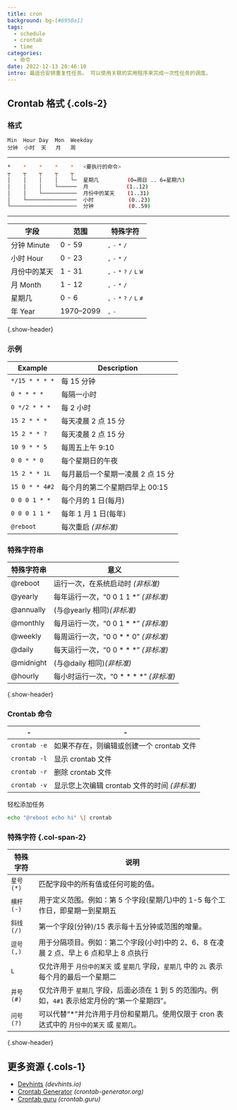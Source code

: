 ```yaml
---
title: cron
background: bg-[#6950a1]
tags:
  - schedule
  - crontab
  - time
categories:
  - 命令
date: 2022-12-13 20:46:10
intro: 最适合安排重复性任务。 可以使用关联的实用程序来完成一次性任务的调度。
---
```



Crontab 格式 {.cols-2}
------

### 格式

```
Min  Hour Day  Mon  Weekday
分钟  小时  天   月   周
```

-------

```bash
*    *    *    *    *   <要执行的命令>
┬    ┬    ┬    ┬    ┬
│    │    │    │    └─  星期几         (0=周日 .. 6=星期六)
│    │    │    └──────  月            (1..12)
│    │    └───────────  月份中的某天    (1..31)
│    └────────────────  小时           (0..23)
└─────────────────────  分钟           (0..59)
```

-------

| 字段          | 范围   | 特殊字符             |
|--------------|--------|--------------------|
| 分钟 Minute   | 0 - 59 | <kbd>,</kbd> <kbd>-</kbd> <kbd>*</kbd> <kbd>/</kbd>
| 小时 Hour     | 0 - 23 | <kbd>,</kbd> <kbd>-</kbd> <kbd>*</kbd> <kbd>/</kbd>
| 月份中的某天   | 1 - 31 | <kbd>,</kbd> <kbd>-</kbd> <kbd>*</kbd> <kbd>?</kbd> <kbd>/</kbd> <kbd>L</kbd> <kbd>W</kbd>
| 月 Month     | 1 - 12 | <kbd>,</kbd> <kbd>-</kbd> <kbd>*</kbd> <kbd>/</kbd>
| 星期几        | 0 - 6  | <kbd>,</kbd> <kbd>-</kbd> <kbd>*</kbd> <kbd>?</kbd> <kbd>/</kbd> <kbd>L</kbd> <kbd>#</kbd>
| 年 Year       | 1970–2099  | <kbd>,</kbd> <kbd>-</kbd>
{.show-header}

### 示例

| Example        | Description            |
|----------------|------------------------|
| `*/15 * * * *` | 每 15 分钟   |
| `0 * * * *`    | 每隔一小时   |
| `0 */2 * * *`  | 每 2 小时   |
| `15 2 * * *`   | 每天凌晨 2 点 15 分   |
| `15 2 * * ?`   | 每天凌晨 2 点 15 分   |
| `10 9 * * 5`   | 每周五上午 9:10   |
| `0 0 * * 0`    | 每个星期日的午夜   |
| `15 2 * * 1L`  | 每月最后一个星期一凌晨 2 点 15 分   |
| `15 0 * * 4#2` | 每个月的第二个星期四早上 00:15   |
| `0 0 0 1 * *`  | 每个月的 1 日(每月)   |
| `0 0 0 1 1 *`  | 每年 1 月 1 日(每年)   |
| `@reboot`      | 每次重启 _(非标准)_   |

### 特殊字符串

| 特殊字符串       | 意义                                            |
|----------------|----------------------------------------------------|
| @reboot        | 运行一次，在系统启动时 _(非标准)_ |
| @yearly        | 每年运行一次，“0 0 1 1 *” _(非标准)_ |
| @annually      | (与@yearly 相同)_(非标准)_ |
| @monthly       | 每月运行一次，“0 0 1 \* \*” _(非标准)_ |
| @weekly        | 每周运行一次，“0 0 \* \* 0” _(非标准)_ |
| @daily         | 每天运行一次，“0 0 \* \* \*” _(非标准)_ |
| @midnight      | (与@daily 相同)_(非标准)_ |
| @hourly        | 每小时运行一次，“0 \* \* \* \*” _(非标准)_ |
{.show-header}

### Crontab 命令

| -            | -                                           |
|--------------|---------------------------------------------|
| `crontab -e` | 如果不存在，则编辑或创建一个 crontab 文件       |
| `crontab -l` | 显示 crontab 文件 |
| `crontab -r` | 删除 crontab 文件 |
| `crontab -v` | 显示您上次编辑 crontab 文件的时间 _(非标准)_ |

轻松添加任务

```bash
echo "@reboot echo hi" \| crontab
```

### 特殊字符 {.col-span-2}

| 特殊字符             | 说明 |
|---------------------|------------|
`星号(*)`  | 匹配字段中的所有值或任何可能的值。
`横杆(-)`  | 用于定义范围。例如：第 5 个字段(星期几)中的 1-5 每个工作日，即星期一到星期五
`斜线 (/)` | 第一个字段(分钟)/15 表示每十五分钟或范围的增量。
`逗号(,)`  | 用于分隔项目。例如：第二个字段(小时)中的 2、6、8 在凌晨 2 点、早上 6 点和早上 8 点执行
`L`       | 仅允许用于 `月份中的某天` 或 `星期几` 字段，`星期几` 中的 `2L` 表示每个月的最后一个星期二
`井号 (#)` | 仅允许用于 `星期几` 字段，后面必须在 1 到 5 的范围内。例如，`4#1` 表示给定月份的“第一个星期四”。
`问号(?)`  | 可以代替“*”并允许用于月份和星期几。使用仅限于 cron 表达式中的 `月份中的某天` 或 `星期几`。
{.show-header}

## 更多资源 {.cols-1}

- [Devhints](https://devhints.io/cron) _(devhints.io)_
- [Crontab Generator](https://crontab-generator.org/) _(crontab-generator.org)_
- [Crontab guru](https://crontab.guru/) _(crontab.guru)_




